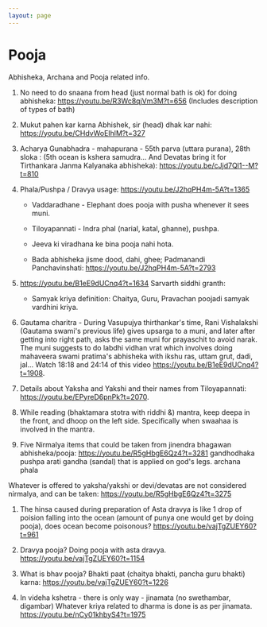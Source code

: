 ```yaml
---
layout: page
---
```


# Pooja

Abhisheka, Archana and Pooja related info.

1. No need to do snaana from head (just normal bath is ok) for doing abhisheka: <https://youtu.be/R3Wc8qjVm3M?t=656> (Includes description of types of bath)

1. Mukut pahen kar karna Abhishek, sir (head) dhak kar nahi: <https://youtu.be/CHdvWoEIhlM?t=327>

1. Acharya Gunabhadra - mahapurana - 55th parva (uttara purana), 28th sloka :
(5th ocean is kshera samudra... And Devatas bring it for Tirthankara Janma Kalyanaka abhisheka): <https://youtu.be/cJjd7Ql1--M?t=810>

1. Phala/Pushpa / Dravya usage: <https://youtu.be/J2hqPH4m-5A?t=1365>

   * Vaddaradhane - Elephant does pooja with pusha whenever it sees muni.
   * Tiloyapannati - Indra phal (narial, katal, ghanne), pushpa.

   * Jeeva ki viradhana ke bina pooja nahi hota.

   * Bada abhisheka jisme dood, dahi, ghee; Padmanandi Panchavinshati: <https://youtu.be/J2hqPH4m-5A?t=2793>

1. <https://youtu.be/B1eE9dUCnq4?t=1634>
   Sarvarth siddhi granth:
   * Samyak kriya definition: Chaitya, Guru, Pravachan poojadi samyak vardhini kriya.

1. Gautama charitra - During Vasupujya thirthankar's time, Rani Vishalakshi (Gautama swami's previous life) gives upsarga to a muni, and later after getting into right path, asks the same muni for prayaschit to avoid narak. The muni suggests to do labdhi vidhan vrat which involves doing mahaveera swami pratima's abhisheka with ikshu ras, uttam grut, dadi, jal...
Watch 18:18 and 24:14 of this video <https://youtu.be/B1eE9dUCnq4?t=1908>.

1. Details about Yaksha and Yakshi and their names from Tiloyapannati: <https://youtu.be/EPyreD6pnPk?t=2070>.

1. While reading (bhaktamara stotra with riddhi &) mantra, keep deepa in the front, and dhoop on the left side. Specifically when swaahaa is involved in the mantra.

1. Five Nirmalya items that could be taken from jinendra bhagawan abhisheka/pooja: <https://youtu.be/R5gHbgE6Qz4?t=3281>
gandhodhaka
pushpa
arati
gandha (sandal) that is applied on god's legs.
archana phala

Whatever is offered to yaksha/yakshi or devi/devatas are not considered nirmalya, and can be taken: <https://youtu.be/R5gHbgE6Qz4?t=3275>

1. The hinsa caused during preparation of Asta dravya is like 1 drop of poision falling into the ocean (amount of punya one would get by doing pooja), does ocean become poisonous?
<https://youtu.be/vajTgZUEY60?t=961>

1. Dravya pooja? Doing pooja with asta dravya. <https://youtu.be/vajTgZUEY60?t=1154>

1. What is bhav pooja? Bhakti paat (chaitya bhakti, pancha guru bhakti) karna: <https://youtu.be/vajTgZUEY60?t=1226>

1. In videha kshetra - there is only way - jinamata (no swethambar, digambar)
Whatever kriya related to dharma is done is as per jinamata.
<https://youtu.be/nCy01khbyS4?t=1975>
